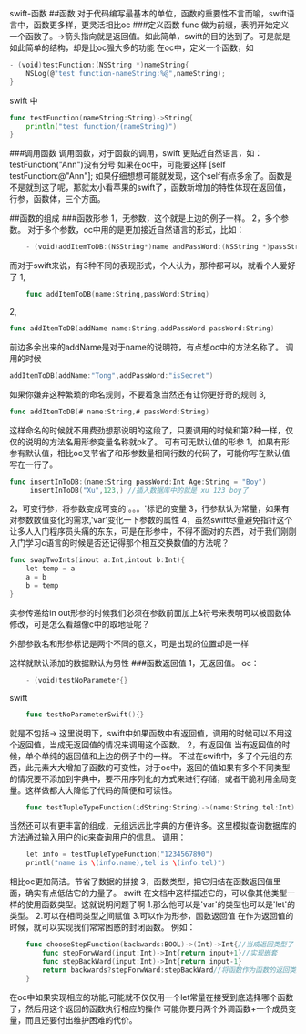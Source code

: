 swift-函数
##函数
对于代码编写最基本的单位，函数的重要性不言而喻，swift语言中，函数更多样，更灵活相比oc
###定义函数
func 做为前缀，表明开始定义一个函数了。->箭头指向就是返回值。如此简单，swift的目的达到了。可是就是如此简单的结构，却是比oc强大多的功能
在oc中，定义一个函数，如
```go
- (void)testFunction:(NSString *)nameString{
	NSLog(@"test function-nameString:%@",nameString);
}
```

swift 中 
```go
func testFunction(nameString:String)->String{
	println("test function/(nameString)")
}
```

###调用函数
调用函数，对于函数的调用，swift 更贴近自然语言，如：testFunction("Ann")没有分号
如果在oc中，可能要这样 [self testFunction:@"Ann"];
如果仔细想想可能就发现，这个self有点多余了。函数是不是就到这了呢，那就太小看苹果的swift了，函数新增加的特性体现在返回值，行参，函数体，三个方面。

##函数的组成
###函数形参
1，无参数，这个就是上边的例子一样。
2，多个参数。
对于多个参数，oc中用的是更加接近自然语言的形式，比如：
```go
	- (void)addItemToDB:(NSString*)name andPassWord:(NSString *)passString;
```

而对于swift来说，有3种不同的表现形式，个人认为，那种都可以，就看个人爱好了
1,
```go
	func addItemToDB(name:String,passWord:String)
```

2,
```go
func addItemToDB(addName name:String,addPassWord passWord:String)
```

前边多余出来的addName是对于name的说明符，有点想oc中的方法名称了。
调用的时候
```go
addItemToDB(addName:"Tong",addPassWord:"isSecret")
```

如果你嫌弃这种繁琐的命名规则，不要着急当然还有让你更好奇的规则
3,
```go
func addItemToDB(# name:String,# passWord:String)
```

这样命名的时候就不用费劲想那说明的这段了，只要调用的时候和第2种一样，仅仅的说明的方法名用形参变量名称就ok了。
可有可无默认值的形参
1，如果有形参有默认值，相比oc又节省了和形参数量相同行数的代码了，可能你写在默认值写在一行了。
```go
func insertInToDB:(name:String passWord:Int Age:String = "Boy")
     insertInToDB("Xu",123,) //插入数据库中的就是 xu 123 boy了
```
2，可变行参，将参数变成可变的'。。。'标记的变量
3，行参默认为常量，如果有对参数数值变化的需求,'var'变化一下参数的属性
4，虽然swift尽量避免指针这个让多人入门程序员头痛的东东，可是在形参中，不得不面对的东西，对于我们刚刚入门学习c语言的时候是否还记得那个相互交换数值的方法呢？
```go
func swapTwoInts(inout a:Int,intout b:Int){
	let temp = a
	a = b
	b = temp
}
```

实参传递给in out形参的时候我们必须在参数前面加上&符号来表明可以被函数体修改，可是怎么看越像c中的取地址呢？

外部参数名和形参标记是两个不同的意义，可是出现的位置却是一样

这样就默认添加的数据默认为男性
###函数返回值
1，无返回值。
oc：
```go
	- (void)testNoParameter{}
```

swift
```go
	func testNoParameterSwift(){}
```

就是不包括->
这里说明下，swift中如果函数中有返回值，调用的时候可以不用这个返回值，当成无返回值的情况来调用这个函数。
2，有返回值
当有返回值的时候，单个单纯的返回值和上边的例子中的一样。
不过在swift中，多了个元组的东西，此元素大大增加了函数的可变性，对于oc中，返回的值如果有多个不同类型的情况要不添加到字典中，要不用序列化的方式来进行存储，或者干脆利用全局变量。这样做都大大降低了代码的简便和可读性。
```go
	func testTupleTypeFunction(idString:String)->(name:String,tel:Int)
```

当然还可以有更丰富的组成，元组远远比字典的方便许多。这里模拟查询数据库的方法通过输入用户的id来查询用户的信息。
调用：
```go
	let info = testTupleTypeFunction("1234567890")
	printl("name is \(info.name),tel is \(info.tel)")
 ```
 
相比oc更加简洁。节省了数据的拼接
3，函数类型，把它归结在函数返回值里面，确实有点低估它的力量了。
swift 在文档中这样描述它的，可以像其他类型一样的使用函数类型。这就说明问题了啊
1.那么他可以是'var'的类型也可以是'let'的类型。
2.可以在相同类型之间赋值
3.可以作为形参，函数返回值
在作为返回值的时候，就可以实现我们常常困惑的封闭函数。
例如：
```go
	func chooseStepFunction(backwards:BOOL)->(Int)->Int{//当成返回类型了
		func stepForwWard(input:Int)->Int{return input+1}//实现嵌套
		func stepBackWard(input:Int)->Int{return input-1}
		return backwards?stepForwWard:stepBackWard//将函数作为函数的返回类型
	}
```

在oc中如果实现相应的功能,可能就不仅仅用一个let常量在接受到底选择哪个函数了，然后用这个返回的函数执行相应的操作
可能你要用两个外调函数+一个成员变量，而且还要付出维护困难的代价。